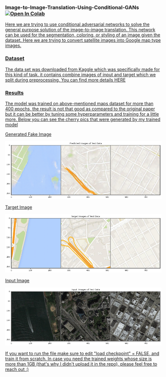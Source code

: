 <h3> Image-to-Image-Translation-Using-Conditional-GANs <a href= "https://colab.research.google.com/github/shahkarKhan24/Image-to-Image-Translation-Using-Conditional-GANs/blob/main/Image_to_Image_Translation.ipynb?authuser=1">   <img src="https://colab.research.google.com/assets/colab-badge.svg" width="150" alt="Open In Colab"/>
</h3>

<p>Here we are trying to use conditional adversarial networks to solve the general purpose solution of the image-to-image translation. This network can be used for the segmentation, coloring, or styling of an image given the dataset. Here we are trying to convert satellite images into Google map type images.</p>
<h3> Dataset </h3>
<p>The data set was downloaded from Kaggle which was specifically made for this kind of task. it contains combine images of input and target which we split during preprocessing. You can find more details <a href="https://www.kaggle.com/datasets/vikramtiwari/pix2pix-dataset"> HERE </p>

<h3>Results</h3>
<p>The model was trained on above-mentioned maps dataset for more than 400 epochs, the result is not that good as compared to the original paper but it can be better by tuning some hyperparameters and training for a little more. Below you can see the cherry pics that were generated by my trained model</p>

<div>
  <p>Generated Fake Image</p>
<img src="https://raw.githubusercontent.com/shahkarKhan24/Image-to-Image-Translation-Using-Conditional-GANs/main/Images/Generated_Fake.png" width="700" alt="Generated images"/>
</div>

<div>
  <p>Target Image</p>
<img src="https://raw.githubusercontent.com/shahkarKhan24/Image-to-Image-Translation-Using-Conditional-GANs/main/Images/Target.png" width="700" alt="Generated images"/>
</div>

<div>
  <p>Input Image</p>
<img src="https://github.com/shahkarKhan24/Image-to-Image-Translation-Using-Conditional-GANs/blob/main/Images/Input.png?raw=true" width="700" alt="Generated images"/>
</div>



<p>
  If you want to run the file make sure to edit "load checkpoint" = FALSE, and train it from scratch. In case you need the trained weights whose size is more than 1GB (that's why I didn't upload it in the repo), please feel free to reach out :)
</p>
